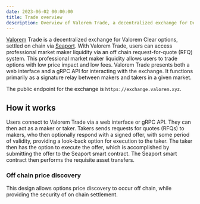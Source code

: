 ```yaml
---
date: 2023-06-02 00:00:00
title: Trade overview
description: Overview of Valorem Trade, a decentralized exchange for DeFi options.
---
```


[Valorem](https://valorem.xyz/) Trade is a decentralized exchange for
Valorem Clear options, settled on chain via
[Seaport](https://github.com/ProjectOpenSea/seaport). With Valorem Trade, users
can access professional market maker liquidity via an off chain
request-for-quote (RFQ) system. This professional market maker liquidity
allows users to trade options with low price impact and low fees. Valorem Trade
presents both a web interface and a gRPC API for interacting with the exchange.
It functions primarily as a signature relay between makers and takers in a given 
market.

The public endpoint for the exchange is `https://exchange.valorem.xyz`.

## How it works

Users connect to Valorem Trade via a web interface or gRPC API. They can then
act as a maker or taker. Takers sends requests for quotes (RFQs) to
makers, who then optionally respond with a signed offer, with some period of
validity, providing a look-back option for execution to the taker. The taker
then has the option to execute the offer, which is accomplished by submitting
the offer to the Seaport smart contract. The Seaport smart contract then
performs the requisite asset transfers.

### Off chain price discovery

This design allows options price discovery to occur off chain, while providing 
the security of on chain settlement.
